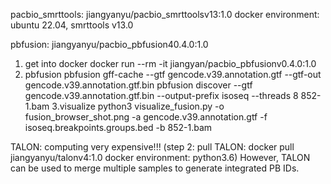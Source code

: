 pacbio_smrttools: jiangyanyu/pacbio_smrttoolsv13:1.0
docker environment: ubuntu 22.04, smrttools v13.0 

pbfusion: jiangyanyu/pacbio_pbfusion40.4.0:1.0
1. get into docker
docker run --rm -it jiangyan/pacbio_pbfusionv0.4.0:1.0
2. pbfusion
pbfusion gff-cache --gtf gencode.v39.annotation.gtf --gtf-out gencode.v39.annotation.gtf.bin
pbfusion discover --gtf gencode.v39.annotation.gtf.bin --output-prefix isoseq --threads 8 852-1.bam
3.visualize
python3 visualize_fusion.py -o fusion_browser_shot.png -a gencode.v39.annotation.gtf -f isoseq.breakpoints.groups.bed -b 852-1.bam

TALON: computing very expensive!!! (step 2: pull TALON: docker pull jiangyanyu/talonv4:1.0 docker environment: python3.6)
However, TALON can be used to merge multiple samples to generate integrated PB IDs.


   
